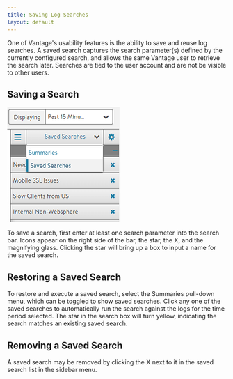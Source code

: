 ```yaml
---
title: Saving Log Searches
layout: default
---
```

One of Vantage's usability features is the ability to save and reuse log searches. A saved search captures the search parameter(s) defined by the currently configured search, and allows the same Vantage user to retrieve the search later. Searches are tied to the user account and are not be visible to other users.

## Saving a Search

<img class="size-full wp-image-443 alignright" src="img/SaveSearch.png" alt="SaveSearch" width="260" height="263">

To save a search, first enter at least one search parameter into the search bar. Icons appear on the right side of the bar, the star, the X, and the magnifying glass. Clicking the star will bring up a box to input a name for the saved search.  

## Restoring a Saved Search

To restore and execute a saved search, select the Summaries pull-down menu, which can be toggled to show saved searches. Click any one of the saved searches to automatically run the search against the logs for the time period selected. The star in the search box will turn yellow, indicating the search matches an existing saved search.

## Removing a Saved Search

A saved search may be removed by clicking the X next to it in the saved search list in the sidebar menu.  
